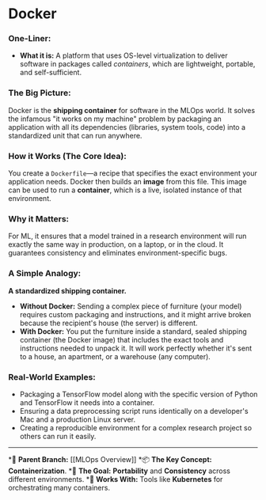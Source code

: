 # Docker

### One-Liner:
*   **What it is:** A platform that uses OS-level virtualization to deliver software in packages called *containers*, which are lightweight, portable, and self-sufficient.

### The Big Picture:
Docker is the **shipping container** for software in the MLOps world. It solves the infamous "it works on my machine" problem by packaging an application with all its dependencies (libraries, system tools, code) into a standardized unit that can run anywhere.

### How it Works (The Core Idea):
You create a `Dockerfile`—a recipe that specifies the exact environment your application needs. Docker then builds an **image** from this file. This image can be used to run a **container**, which is a live, isolated instance of that environment.

### Why it Matters:
For ML, it ensures that a model trained in a research environment will run exactly the same way in production, on a laptop, or in the cloud. It guarantees consistency and eliminates environment-specific bugs.

### A Simple Analogy:
**A standardized shipping container.**
*   **Without Docker:** Sending a complex piece of furniture (your model) requires custom packaging and instructions, and it might arrive broken because the recipient's house (the server) is different.
*   **With Docker:** You put the furniture inside a standard, sealed shipping container (the Docker image) that includes the exact tools and instructions needed to unpack it. It will work perfectly whether it's sent to a house, an apartment, or a warehouse (any computer).

### Real-World Examples:
*   Packaging a TensorFlow model along with the specific version of Python and TensorFlow it needs into a container.
*   Ensuring a data preprocessing script runs identically on a developer's Mac and a production Linux server.
*   Creating a reproducible environment for a complex research project so others can run it easily.

---
*🌳 **Parent Branch:** [[MLOps Overview]]
*📦 **The Key Concept:** **Containerization**.
*🚢 **The Goal:** **Portability** and **Consistency** across different environments.
*🔗 **Works With:** Tools like **Kubernetes** for orchestrating many containers.
